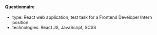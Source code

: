 #### Questionnaire

-   type: React web application, test task for a Frontend Developer Intern position
-   technologies: React JS, JavaScript, SCSS
